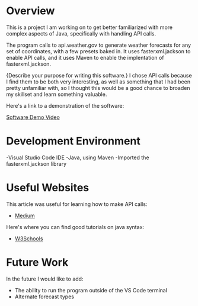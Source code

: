 # Overview

This is a project I am working on to get better familiarized with more complex aspects of Java, specifically with handling API calls.

The program calls to api.weather.gov to generate weather forecasts for any set of coordinates, with a few presets baked in. It uses fasterxml.jackson to enable API calls, and it uses Maven to enable the implentation of fasterxml.jackson.

{Describe your purpose for writing this software.}
I chose API calls because I find them to be both very interesting, as well as something that I had been pretty unfamiliar with, so I thought this would be a good chance to broaden my skillset and learn something valuable.

Here's a link to a demonstration of the software:

[Software Demo Video](https://www.youtube.com/watch?v=t2cSvGAHeHs)

# Development Environment

-Visual Studio Code IDE
-Java, using Maven
-Imported the fasterxml.jackson library

# Useful Websites

This article was useful for learning how to make API calls:

- [Medium](https://medium.com/@archimedes.fagundes/5-ways-to-call-an-api-in-java-b3de65fb2022)

Here's where you can find good tutorials on java syntax:

- [W3Schools](https://www.w3schools.com/java/)

# Future Work

In the future I would like to add:

- The ability to run the program outside of the VS Code terminal
- Alternate forecast types
